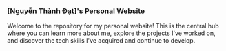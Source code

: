 ### [Nguyễn Thành Đạt]'s Personal Website
Welcome to the repository for my personal website! This is the central hub where you can learn more about me, explore the projects I've worked on, and discover the tech skills I've acquired and continue to develop.
